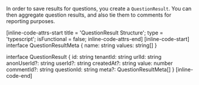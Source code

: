 In order to save results for questions, you create a `QuestionResult`. You can then aggregate question results, and also
tie them to comments for reporting purposes.

[inline-code-attrs-start title = 'QuestionResult Structure'; type = 'typescript'; isFunctional = false; inline-code-attrs-end]
[inline-code-start]
interface QuestionResultMeta {
    name: string
    values: string[]
}

interface QuestionResult {
    id: string
    tenantId: string
    urlId: string
    anonUserId?: string
    userId?: string
    createdAt?: string
    value: number
    commentId?: string
    questionId: string
    meta?: QuestionResultMeta[]
}
[inline-code-end]
